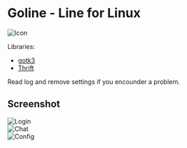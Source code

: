 Goline - Line for Linux
=======================

![Icon](https://raw.githubusercontent.com/CaryLorrk/goline-gotk3/master/doc/image/icon.png)  

Libraries:
* [gotk3](https://github.com/conformal/gotk3)
* [Thrift](http://git.apache.org/thrift.git/)


Read log and remove settings if you encounder a problem.  

Screenshot
----------

![Login](https://raw.githubusercontent.com/CaryLorrk/goline-gotk3/master/doc/image/login.png)  
![Chat](https://raw.githubusercontent.com/CaryLorrk/goline-gotk3/master/doc/image/chat.png)  
![Config](https://raw.githubusercontent.com/CaryLorrk/goline-gotk3/master/doc/image/config.png)  


